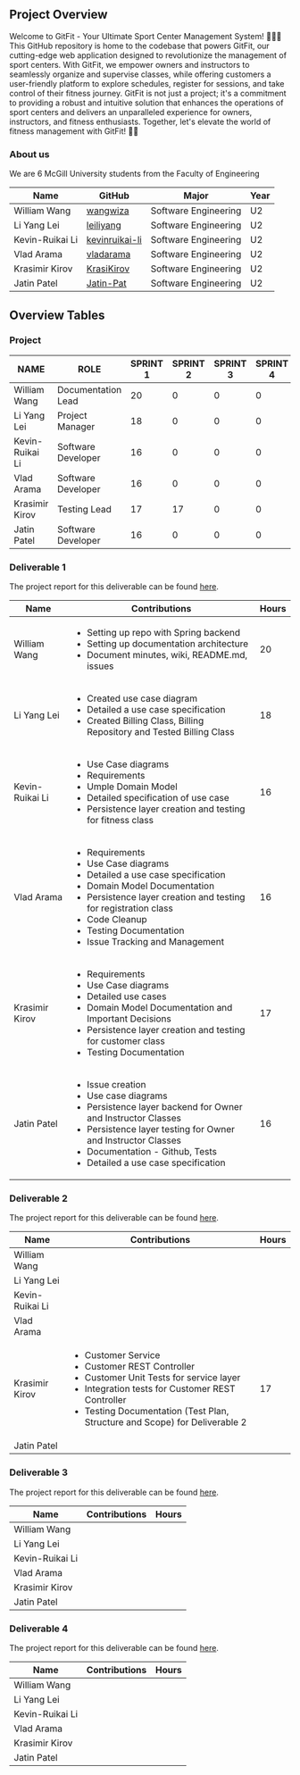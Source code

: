 ## Project Overview
Welcome to GitFit - Your Ultimate Sport Center Management System! 🏋️‍♂️🔗 This GitHub repository is home to the codebase that powers GitFit, our cutting-edge web application designed to revolutionize the management of sport centers. With GitFit, we empower owners and instructors to seamlessly organize and supervise classes, while offering customers a user-friendly platform to explore schedules, register for sessions, and take control of their fitness journey. GitFit is not just a project; it's a commitment to providing a robust and intuitive solution that enhances the operations of sport centers and delivers an unparalleled experience for owners, instructors, and fitness enthusiasts. Together, let's elevate the world of fitness management with GitFit! 💪🌐

### About us
We are 6 McGill University students from the Faculty of Engineering

| Name | GitHub | Major | Year |
| ------------- | ------------- | ------------- | ------------- |
|William Wang | [wangwiza](https://github.com/wangwiza) | Software Engineering | U2 |
|Li Yang Lei | [leiliyang](https://github.com/LeiLiYang) | Software Engineering | U2 |
|Kevin-Ruikai Li | [kevinruikai-li](https://github.com/kevinruikai-li) | Software Engineering | U2 |
|Vlad Arama | [vladarama](https://github.com/vladarama) | Software Engineering | U2 |
|Krasimir Kirov | [KrasiKirov](https://github.com/KrasiKirov) | Software Engineering | U2 |
|Jatin Patel | [Jatin-Pat](https://github.com/Jatin-Pat) | Software Engineering | U2 |


## Overview Tables
### Project
| NAME                   | ROLE |  SPRINT 1 | SPRINT 2 | SPRINT 3 | SPRINT 4 |
|------------------------|------|-----------|----------|----------|----------|
| William Wang       | Documentation Lead | 20     |    0     |    0      |    0      |
| Li Yang Lei       | Project Manager | 18    |    0     |    0      |    0      |
| Kevin-Ruikai Li | Software Developer | 16      |    0     |    0      |    0      |
| Vlad Arama | Software Developer | 16    |    0     |    0      |    0      |
| Krasimir Kirov | Testing Lead |   17   |    17    |    0      |    0      |
| Jatin Patel | Software Developer | 16     |    0     |    0      |    0      |

### Deliverable 1

The project report for this deliverable can be found [here](https://github.com/McGill-ECSE321-Winter2024/project-group-6/wiki).

| Name | Contributions | Hours |
| ------------- | ------------- | ------------- |
| William Wang | <ul><li>Setting up repo with Spring backend</li><li>Setting up documentation architecture</li><li>Document minutes, wiki, README.md, issues</li></ul> | 20 |
| Li Yang Lei | <ul><li>Created use case diagram</li><li>Detailed a use case specification</li><li>Created Billing Class, Billing Repository and Tested Billing Class</li></ul> | 18 |
| Kevin-Ruikai Li | <ul><li>Use Case diagrams</li><li>Requirements</li><li>Umple Domain Model</li><li>Detailed specification of use case</li><li>Persistence layer creation and testing for fitness class</li></ul> | 16 |
| Vlad Arama | <ul><li>Requirements</li> <li>Use Case diagrams</li><li> Detailed a use case specification</li><li>  Domain Model Documentation</li><li>  Persistence layer creation and testing for registration class</li><li> Code Cleanup</li><li>  Testing Documentation</li><li>  Issue Tracking and Management</li></ul> | 16 |
| Krasimir Kirov | <ul><li>Requirements</li><li>Use Case diagrams</li><li>Detailed use cases</li><li>Domain Model Documentation and Important Decisions</li><li>Persistence layer creation and testing for customer class</li><li>Testing Documentation</li></ul> | 17 |
| Jatin Patel | <ul><li>Issue creation</li><li>Use case diagrams</li><li>Persistence layer backend for Owner and Instructor Classes</li><li>Persistence layer testing for Owner and Instructor Classes</li><li>Documentation - Github, Tests</li><li>Detailed a use case specification</li></ul> | 16 |

### Deliverable 2

The project report for this deliverable can be found [here]().

| Name | Contributions | Hours |
| ------------- | ------------- | ------------- |
| William Wang | |  |
| Li Yang Lei |  |  |
| Kevin-Ruikai Li |  | |
| Vlad Arama |  |  |
| Krasimir Kirov | <ul><li>Customer Service</li><li>Customer REST Controller</li><li>Customer Unit Tests for service layer</li><li> Integration tests for Customer REST Controller</li><li>Testing Documentation (Test Plan, Structure and Scope) for Deliverable 2</li></ul> | 17 |
| Jatin Patel |  |  |

### Deliverable 3

The project report for this deliverable can be found [here]().

| Name | Contributions | Hours |
| ------------- | ------------- | ------------- |
| William Wang | |  |
| Li Yang Lei |  |  |
| Kevin-Ruikai Li |  | |
| Vlad Arama |  |  |
| Krasimir Kirov |  |  |
| Jatin Patel |  |  |


### Deliverable 4

The project report for this deliverable can be found [here]().

| Name | Contributions | Hours |
| ------------- | ------------- | ------------- |
| William Wang | |  |
| Li Yang Lei |  |  |
| Kevin-Ruikai Li |  | |
| Vlad Arama |  |  |
| Krasimir Kirov |  |  |
| Jatin Patel |  |  |

